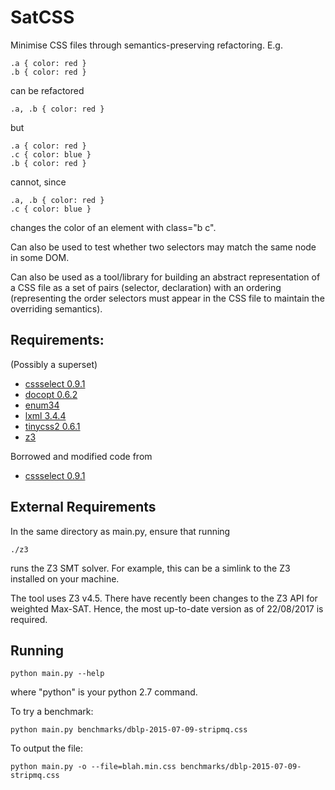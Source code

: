 # SatCSS

Minimise CSS files through semantics-preserving refactoring.  E.g.

    .a { color: red }
    .b { color: red }

can be refactored

    .a, .b { color: red }

but

    .a { color: red }
    .c { color: blue }
    .b { color: red }

cannot, since

    .a, .b { color: red }
    .c { color: blue }

changes the color of an element with class="b c".

Can also be used to test whether two selectors may match the same node in some DOM.

Can also be used as a tool/library for building an abstract
representation of a CSS file as a set of pairs (selector, declaration)
with an ordering (representing the order selectors must appear in the
CSS file to maintain the overriding semantics).  


## Requirements:

(Possibly a superset)

* [cssselect 0.9.1](https://pypi.python.org/pypi/cssselect)
* [docopt 0.6.2](https://pypi.python.org/pypi/docopt)
* [enum34](https://pypi.python.org/pypi/enum34)
* [lxml 3.4.4](https://pypi.python.org/pypi/lxml)
* [tinycss2 0.6.1](https://pypi.python.org/pypi/tinycss2)
* [z3](http://research.microsoft.com/en-us/um/redmond/projects/z3/z3.html)

Borrowed and modified code from

* [cssselect 0.9.1](https://pypi.python.org/pypi/cssselect)

## External Requirements

In the same directory as main.py, ensure that running 

    ./z3

runs the Z3 SMT solver.  For example, this can be a simlink to the
Z3 installed on your machine.  

The tool uses Z3 v4.5.  There have recently been changes to the Z3 API
for weighted Max-SAT.  Hence, the most up-to-date version as of
22/08/2017 is required.

## Running

    python main.py --help

where "python" is your python 2.7 command.

To try a benchmark:

    python main.py benchmarks/dblp-2015-07-09-stripmq.css

To output the file:

    python main.py -o --file=blah.min.css benchmarks/dblp-2015-07-09-stripmq.css 
